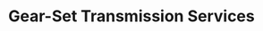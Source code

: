 ---
title: "Gear-Set Transmission Services"
url: /belvedere/gear-set-transmission-services/
shop: car parts
---